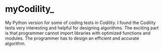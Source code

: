 # myCodility_
My Python version for some of coding tests in Codility.
I found the Codility tests very interesting and helpful for designing algorithms. The exciting part is that programmer cannot import libraries with optimized functions and modules. The programmer has to design an efficient and accurate algorithm. 
